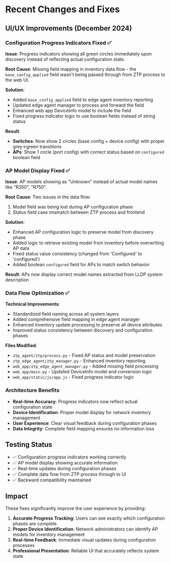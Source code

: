 # Recent Changes and Fixes

## UI/UX Improvements (December 2024)

### Configuration Progress Indicators Fixed ✅
**Issue**: Progress indicators showing all green circles immediately upon discovery instead of reflecting actual configuration state.

**Root Cause**: Missing field mapping in inventory data flow - the `base_config_applied` field wasn't being passed through from ZTP process to the web UI.

**Solution**:
- Added `base_config_applied` field to edge agent inventory reporting
- Updated edge agent manager to process and forward the field
- Enhanced web app DeviceInfo model to include the field
- Fixed progress indicator logic to use boolean fields instead of string status

**Result**: 
- **Switches**: Now show 2 circles (base config + device config) with proper grey→green transitions
- **APs**: Show 1 circle (port config) with correct status based on `configured` boolean field

### AP Model Display Fixed ✅
**Issue**: AP models showing as "Unknown" instead of actual model names like "R350", "R750".

**Root Cause**: Two issues in the data flow:
1. Model field was being lost during AP configuration phase
2. Status field case mismatch between ZTP process and frontend

**Solution**:
- Enhanced AP configuration logic to preserve model from discovery phase
- Added logic to retrieve existing model from inventory before overwriting AP data
- Fixed status value consistency (changed from 'Configured' to 'configured')
- Added boolean `configured` field for APs to match switch behavior

**Result**: APs now display correct model names extracted from LLDP system description

### Data Flow Optimization ✅
**Technical Improvements**:
- Standardized field naming across all system layers
- Added comprehensive field mapping in edge agent manager
- Enhanced inventory update processing to preserve all device attributes
- Improved status consistency between discovery and configuration phases

**Files Modified**:
- `ztp_agent/ztp/process.py` - Fixed AP status and model preservation
- `ztp_edge_agent/ztp_manager.py` - Enhanced inventory reporting
- `web_app/ztp_edge_agent_manager.py` - Added missing field processing
- `web_app/main.py` - Updated DeviceInfo model and conversion logic
- `web_app/static/js/app.js` - Fixed progress indicator logic

### Architecture Benefits
- **Real-time Accuracy**: Progress indicators now reflect actual configuration state
- **Device Identification**: Proper model display for network inventory management
- **User Experience**: Clear visual feedback during configuration phases
- **Data Integrity**: Complete field mapping ensures no information loss

## Testing Status
- ✅ Configuration progress indicators working correctly
- ✅ AP model display showing accurate information
- ✅ Real-time updates during configuration phases
- ✅ Complete data flow from ZTP process through to UI
- ✅ Backward compatibility maintained

## Impact
These fixes significantly improve the user experience by providing:
1. **Accurate Progress Tracking**: Users can see exactly which configuration phases are complete
2. **Proper Device Identification**: Network administrators can identify AP models for inventory management
3. **Real-time Feedback**: Immediate visual updates during configuration processes
4. **Professional Presentation**: Reliable UI that accurately reflects system state